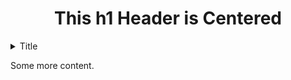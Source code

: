 <div style="text-align: center;">

# This h1 Header is Centered

</div>

<details>
   <summary>Title</summary>
   This content can be <em>shown/hidden</em>.
</details>

Some more content.
